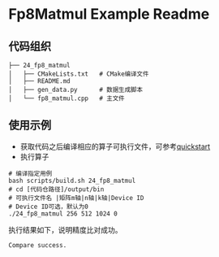 # Fp8Matmul Example Readme
## 代码组织
```
├── 24_fp8_matmul
│   ├── CMakeLists.txt   # CMake编译文件
│   ├── README.md
│   ├── gen_data.py      # 数据生成脚本
│   └── fp8_matmul.cpp   # 主文件
```
## 使用示例
- 获取代码之后编译相应的算子可执行文件，可参考[quickstart](../../docs/quickstart.md#算子编译)
- 执行算子
```
# 编译指定用例
bash scripts/build.sh 24_fp8_matmul
# cd [代码仓路径]/output/bin
# 可执行文件名 |矩阵m轴|n轴|k轴|Device ID
# Device ID可选，默认为0
./24_fp8_matmul 256 512 1024 0
```
执行结果如下，说明精度比对成功。
```
Compare success.
```